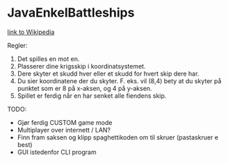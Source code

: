 # JavaEnkelBattleships #

[link to Wikipedia](https://en.wikipedia.org/wiki/Battleship_(game))

Regler:

1. Det spilles en mot en.
2. Plasserer dine krigsskip i koordinatsystemet.
3. Dere skyter et skudd hver eller et skudd for hvert skip dere har.
4. Du sier koordinatene der du skyter. F. eks. vil (8,4) bety at du skyter på punktet som er 8 på x-aksen, og 4 på
   y-aksen.
5. Spillet er ferdig når en har senket alle fiendens skip.

TODO:
* Gjør ferdig CUSTOM game mode
* Multiplayer over internett / LAN?
* Finn fram saksen og klipp spaghettikoden om til skruer (pastaskruer e best)
* GUI istedenfor CLI program
